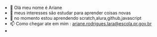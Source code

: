 - 👋 Olá meu nome é Ariane
- 👀 meus interesses são estudar para aprender coisas novas
- 🌱 no momento estou aprendendo scratch,alura,github,javascript
- 📫 Como chegar ate em mim : ariane.rodrigues.lara@escola.pr.gov.br
- 
